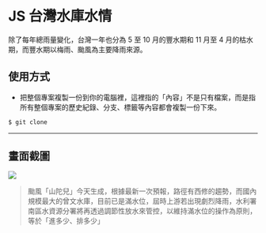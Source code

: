 # JS 台灣水庫水情

除了每年總雨量變化，台灣一年也分為 5 至 10 月的豐水期和 11 月至 4 月的枯水期，而豐水期以梅雨、颱風為主要降雨來源。

## 使用方式
- 把整個專案複製一份到你的電腦裡，這裡指的「內容」不是只有檔案，而是指所有整個專案的歷史紀錄、分支、標籤等內容都會複製一份下來。
```sh
$ git clone
```

----

## 畫面截圖
![](https://i.imgur.com/1tCnjG6.png)
> 颱風「山陀兒」今天生成，根據最新一次預報，路徑有西修的趨勢，而國內規模最大的曾文水庫，目前已是滿水位，屆時上游若出現劇烈降雨，水利署南區水資源分署將再透過調節性放水來管控，以維持滿水位的操作為原則，等於「進多少、排多少」
